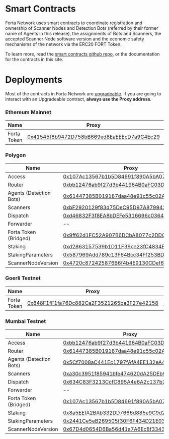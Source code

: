 # Smart Contracts


Forta Network uses smart contracts to coordinate registration and ownership of Scanner Nodes and Detection Bots (referred by their former name of Agents in this release), the assignments of Bots and Scanners, the accepted Scanner Node software version and the economic safety mechanisms of the network via the ERC20 FORT Token.

To learn more, read the [smart contracts github repo](https://github.com/forta-network/forta-contracts), or the documentation for the contracts in this site.


# Deployments

Most of the contracts in Forta Network are [upgradeable](https://docs.openzeppelin.com/contracts/4.x/upgradeable).
If you are going to interact with an Upgradeable contract, **always use the Proxy address**.


### Ethereum Mainnet

| Name | Proxy | Implementation |
| -- | -- | -- |
| Forta Token | [0x41545f8b9472D758bB669ed8EaEEEcD7a9C4Ec29](https://etherscan.io/address/0x41545f8b9472D758bB669ed8EaEEEcD7a9C4Ec29) | [0x587969Add789c13F64Bcc34Ff253BD9BFB78f38a](https://etherscan.io/address/0x587969Add789c13F64Bcc34Ff253BD9BFB78f38a) |


### Polygon

| Name | Proxy | Implementation |
| ----- | ----- | -------------- |
| Access | [0x107Ac13567b1b5D84691f890A5bA07EdaE1a11c3](https://polygonscan.com/address/0x107Ac13567b1b5D84691f890A5bA07EdaE1a11c3) | [0xd60D162c3335eB3EC4BEcA9F97218FAa4839f007](https://polygonscan.com/address/0xd60D162c3335eB3EC4BEcA9F97218FAa4839f007) |
| Router | [0xbb12476ab9f27d3b441964B0aFC03D14a82e1D64](https://polygonscan.com/address/0xbb12476ab9f27d3b441964B0aFC03D14a82e1D64) | [0x200Daf0a67B91bda59B57d436a3538E60C87c381](https://polygonscan.com/address/0x200Daf0a67B91bda59B57d436a3538E60C87c381) |
| Agents (Detection Bots) | [0x61447385B019187daa48e91c55c02AF1F1f3F863](https://polygonscan.com/address/0x61447385B019187daa48e91c55c02AF1F1f3F863) | [0x2194564d6ea21bf03c057977A85b64D757596332](https://polygonscan.com/address/0x2194564d6ea21bf03c057977A85b64D757596332) |
| Scanners | [0xbF2920129f83d75DeC95D97A879942cCe3DcD387](https://polygonscan.com/address/0xbF2920129f83d75DeC95D97A879942cCe3DcD387) | [0x6083aeF817EDC5835d47290534e06dc5c51411b1](https://polygonscan.com/address/0x6083aeF817EDC5835d47290534e06dc5c51411b1) |
| Dispatch | [0xd46832F3f8EA8bDEFe5316696c0364F01b31a573](https://polygonscan.com/address/0xd46832F3f8EA8bDEFe5316696c0364F01b31a573) | [0xCF68cEEfa02Da937a5Ac65B26Bcc9255e0D6fA88](https://polygonscan.com/address/0xCF68cEEfa02Da937a5Ac65B26Bcc9255e0D6fA88) |
| Forwarder | -- | [0x356A8ee5D3bCc183c2c7853F11D19f4C7622396F](https://polygonscan.com/address/0x356A8ee5D3bCc183c2c7853F11D19f4C7622396F) |
| Forta Token (Bridged) | [0x9ff62d1FC52A907B6DCbA8077c2DDCA6E6a9d3e1](https://polygonscan.com/address/0x9ff62d1FC52A907B6DCbA8077c2DDCA6E6a9d3e1) | [0xdEc964c65B265F038b07a6524598498b3Deb0e51](https://polygonscan.com/address/0xdEc964c65B265F038b07a6524598498b3Deb0e51) |
| Staking | [0xd2863157539b1D11F39ce23fC4834B62082F6874](https://polygonscan.com/address/0xd2863157539b1D11F39ce23fC4834B62082F6874) | [0x355e16B4874A1559529229F2A2c40f026c7b816a](https://polygonscan.com/address/0x355e16B4874A1559529229F2A2c40f026c7b816a) |
| StakingParameters | [0x587969Add789c13F64Bcc34Ff253BD9BFB78f38a](https://polygonscan.com/address/0x587969Add789c13F64Bcc34Ff253BD9BFB78f38a) | [0xa2c0D02AE91ACb1517958de05513379d0C601358](https://polygonscan.com/address/0xa2c0D02AE91ACb1517958de05513379d0C601358) |
| ScannerNodeVersion | [0x4720c872425876B6f4b4E9130CDef667aDE553b2](https://polygonscan.com/address/0x4720c872425876B6f4b4E9130CDef667aDE553b2) | [0x58BB8Cb8C21032A23EB6ECC99430F0CEEE29B10b](https://polygonscan.com/address/0x58BB8Cb8C21032A23EB6ECC99430F0CEEE29B10b) |




### Goerli Testnet

| Name | Proxy | Implementation |
| -- | -- | -- |
| Forta Token | [0x848F1fF1fa76Dc882Ca2F3521265ba3F27e42158](https://goerli.etherscan.io/address/0x848f1ff1fa76dc882ca2f3521265ba3f27e42158) | [0x1b8CCBf5E8dBE1599905349E24b92a61175F9A10](https://goerli.etherscan.io/address/0x1b8CCBf5E8dBE1599905349E24b92a61175F9A10) |


### Mumbai Testnet

| Name | Proxy | Implementation |
| ----- | ----- | -------------- |
| Access | [0xbb12476ab9f27d3b441964B0aFC03D14a82e1D64](https://mumbai.polygonscan.com/address/0xbb12476ab9f27d3b441964B0aFC03D14a82e1D64) | [0xDCFC2E4037a5d5524A957D7771C6Fd328f1D8ECE](https://mumbai.polygonscan.com/address/0xDCFC2E4037a5d5524A957D7771C6Fd328f1D8ECE) |
| Router | [0x61447385B019187daa48e91c55c02AF1F1f3F863](https://mumbai.polygonscan.com/address/0x61447385B019187daa48e91c55c02AF1F1f3F863) | [0x4b3857DD81424c2BCdD338C5B2D2d9a287642c64](https://mumbai.polygonscan.com/address/0x4b3857DD81424c2BCdD338C5B2D2d9a287642c64) |
| Agents (Detection Bots) | [0x5Cf7008aC441Ec1797fAfA4EE132eA4277E9239B](https://mumbai.polygonscan.com/address/0x5Cf7008aC441Ec1797fAfA4EE132eA4277E9239B) | [0x3db7d890640957CCeeAA5411675fDfd678AC187d](https://mumbai.polygonscan.com/address/0x3db7d890640957CCeeAA5411675fDfd678AC187d) |
| Scanners | [0xa30c3951f85941bfe474620dA25DEb90283C99D7](https://mumbai.polygonscan.com/address/0xa30c3951f85941bfe474620dA25DEb90283C99D7) | [0x9A97d4f5f4711c2d629DA4D8Be072700eF15cb3e](https://mumbai.polygonscan.com/address/0x9A97d4f5f4711c2d629DA4D8Be072700eF15cb3e) |
| Dispatch | [0x634C83F3213CcfC895A4e6A2c137b2B572fa64ad](https://mumbai.polygonscan.com/address/0x634C83F3213CcfC895A4e6A2c137b2B572fa64ad) | [0x20b89b26a92Fb40536a27770BA03fd65ad7124eC](https://mumbai.polygonscan.com/address/0x20b89b26a92Fb40536a27770BA03fd65ad7124eC) |
| Forwarder | -- | [0x4E29Cea6D64be860f5eAba110686DcB585f393D6](https://mumbai.polygonscan.com/address/0x4E29Cea6D64be860f5eAba110686DcB585f393D6) |
| Forta Token (Bridged) | [0x107Ac13567b1b5D84691f890A5bA07EdaE1a11c3](https://mumbai.polygonscan.com/address/0x107Ac13567b1b5D84691f890A5bA07EdaE1a11c3) | [0x21b1b0f8e9182c92c2a81f43f305ce25994d9d57](https://mumbai.polygonscan.com/address/0x21b1b0f8e9182c92c2a81f43f305ce25994d9d57) |
| Staking | [0x8a5EEfA2BAb332DD7666d885e9C9d2775221EB1c](https://mumbai.polygonscan.com/address/0x8a5EEfA2BAb332DD7666d885e9C9d2775221EB1c) | [0x46DF428Fe81441468308D6dBa54f2c4D6C98fd51](https://mumbai.polygonscan.com/address/0x46DF428Fe81441468308D6dBa54f2c4D6C98fd51) |
| StakingParameters | [0x2441Ce5eB269505f30F6F434D21E039438aaC342](https://mumbai.polygonscan.com/address/0x2441Ce5eB269505f30F6F434D21E039438aaC342) | [0x1837CF2B32B25B6dDb4d8D004B3DC423d1d72243](https://mumbai.polygonscan.com/address/0x1837CF2B32B25B6dDb4d8D004B3DC423d1d72243) |
| ScannerNodeVersion | [0x67D4d0654D6Ba56d41a7A6Ec8f33430c3d778201](https://mumbai.polygonscan.com/address/0x67D4d0654D6Ba56d41a7A6Ec8f33430c3d778201) | [0x627Baa46bAC06e6E61E237C9bCCf8d0ec9eA165D](https://mumbai.polygonscan.com/address/0x627Baa46bAC06e6E61E237C9bCCf8d0ec9eA165D) |

